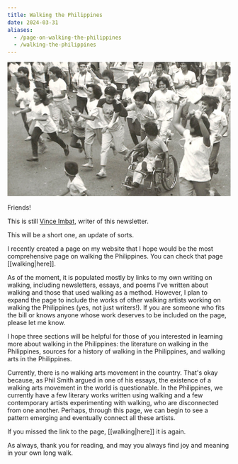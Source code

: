 ```yaml
---
title: Walking the Philippines
date: 2024-03-31
aliases:
  - /page-on-walking-the-philippines
  - /walking-the-philippines
---
```

![EDSA revolution](edsa-revolution.jpg)

Friends!

This is still [Vince Imbat](/), writer of this newsletter.

This will be a short one, an update of sorts.

I recently created a page on my website that I hope would be the most comprehensive page on walking the Philippines. You can check that page [[walking|here]].

As of the moment, it is populated mostly by links to my own writing on walking, including newsletters, essays, and poems I've written about walking and those that used walking as a method. However, I plan to expand the page to include the works of other walking artists working on walking the Philippines (yes, not just writers!). If you are someone who fits the bill or knows anyone whose work deserves to be included on the page, please let me know.

I hope three sections will be helpful for those of you interested in learning more about walking in the Philippines: the literature on walking in the Philippines, sources for a history of walking in the Philippines, and walking arts in the Philippines.

Currently, there is no walking arts movement in the country. That's okay because, as Phil Smith argued in one of his essays, the existence of a walking arts movement in the world is questionable. In the Philippines, we currently have a few literary works written using walking and a few contemporary artists experimenting with walking, who are disconnected from one another. Perhaps, through this page, we can begin to see a pattern emerging and eventually connect all these artists.

If you missed the link to the page, [[walking|here]] it is again.

As always, thank you for reading, and may you always find joy and meaning in your own long walk.